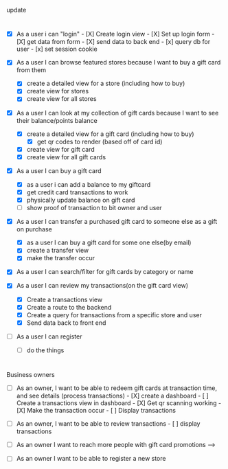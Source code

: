 <!-- User Stories -->
update 
#

- [X] As a user i can "login"
      - [X] Create login view
      - [X] Set up login form 
      - [X] get data from form
      - [X] send data to back end
      - [x]  query db for user 
      - [x] set session cookie
       
- [x] As a user I can browse featured stores because I want to buy a gift card from them
    - [x] create a detailed view for a store (including how to buy)
    - [x] create view for stores 
    - [x] create view for all stores 
- [X] As a user I can look at my collection of gift cards because I want to see their balance/points balance
    - [x] create a detailed view for a gift card (including how to buy)
        - [x] get qr codes to render (based off of card id)
    - [X] create view for gift card 
    - [X] create view for all gift cards
- [X] As a user I can buy a gift card
    - [X]  as a user i can add a balance to my giftcard
    - [X] get credit card transactions to work 
    - [X] physically update balance on gift card
    - [ ] show proof of transaction to bit owner and user
- [X] As a user I can transfer a purchased gift card to someone else as a gift on purchase
    - [X] as a user I can buy a gift card for some one else(by email)
    - [X] create a transfer view
    - [X] make the transfer occur
- [X] As a user I can search/filter for gift cards by category or name

- [X] As a user I can review my transactions(on the gift card view)
    - [X] Create a transactions view
    - [X] Create a route to the backend 
    - [X] Create a query for transactions from a specific store and user
    - [X] Send data back to front end
- [ ] As a user I can register
    - [ ] do the things
#

Business owners

- [ ] As an owner, I want to be able to redeem gift cards at transaction time, and see details (process transactions)
      - [X] create a dashboard 
      - [ ] Create a transactions view in dashboard
      - [X] Get qr scanning working
      - [X] Make the transaction occur
      - [ ] Display transactions
- [ ] As an owner, I want to be able to review transactions
      - [ ] display transactions
- [ ] As an owner I want to reach more people with gift card promotions -->
- [ ] As an owner I want to be able to register a new store







